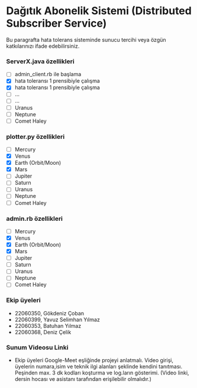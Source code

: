 # Dağıtık Abonelik Sistemi (Distributed Subscriber Service)

Bu paragrafta hata tolerans sisteminde sunucu tercihi veya özgün katkılarınızı ifade edebilirsiniz.


### ServerX.java özellikleri

- [ ] admin_client.rb ile başlama
- [x] hata toleransı 1 prensibiyle çalışma
- [x] hata toleransı 1 prensibiyle çalışma
- [ ] ...
- [ ] ...
- [ ] Uranus
- [ ] Neptune
- [ ] Comet Haley

### plotter.py özellikleri

- [ ] Mercury
- [x] Venus
- [x] Earth (Orbit/Moon)
- [x] Mars
- [ ] Jupiter
- [ ] Saturn
- [ ] Uranus
- [ ] Neptune
- [ ] Comet Haley

### admin.rb özellikleri

- [ ] Mercury
- [x] Venus
- [x] Earth (Orbit/Moon)
- [x] Mars
- [ ] Jupiter
- [ ] Saturn
- [ ] Uranus
- [ ] Neptune
- [ ] Comet Haley

### Ekip üyeleri

- 22060350, Gökdeniz Çoban
- 22060399, Yavuz Selimhan Yılmaz
- 22060353, Batuhan Yılmaz
- 22060368, Deniz Çelik

### Sunum Videosu Linki

- Ekip üyeleri Google-Meet eşliğinde projeyi anlatmalı. Video girişi, üyelerin numara,isim ve teknik ilgi alanları şeklinde kendini tanıtması. Peşinden max. 3 dk kodları koşturma ve log.ların gösterimi. (Video linki, dersin hocası ve asistanı tarafından  erişilebilir olmalıdır.)
